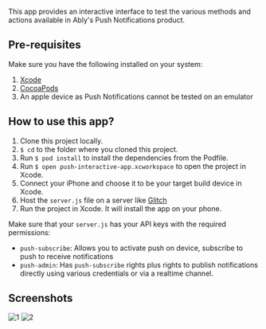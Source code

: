 This app provides an interactive interface to test the various methods and actions available in Ably's Push Notifications product.

## Pre-requisites

Make sure you have the following installed on your system:

1. [Xcode](https://developer.apple.com/xcode/) 
2. [CocoaPods](https://cocoapods.org/)
3. An apple device as Push Notifications cannot be tested on an emulator

## How to use this app?

1. Clone this project locally.
2. `$ cd` to the folder where you cloned this project.
3. Run `$ pod install` to install the dependencies from the Podfile.
4. Run `$ open push-interactive-app.xcworkspace` to open the project in Xcode.
5. Connect your iPhone and choose it to be your target build device in Xcode.
6. Host the `server.js` file on a server like [Glitch](https://glitch.com)
7. Run the project in Xcode. It will install the app on your phone.

Make sure that your `server.js` has your API keys with the required permissions:
- `push-subscribe`: Allows you to activate push on device, subscribe to push to receive notifications
- `push-admin`: Has `push-subscribe` rights plus rights to publish notifications directly using various credentials or via a realtime channel.

## Screenshots

![1](https://user-images.githubusercontent.com/5900152/61132907-3ca49b80-a4b4-11e9-8982-94f9b7ddb96c.jpg)
![2](https://user-images.githubusercontent.com/5900152/61132906-3ca49b80-a4b4-11e9-842b-659d925acb2a.jpg)
